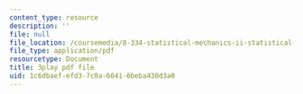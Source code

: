 ```yaml
---
content_type: resource
description: ''
file: null
file_location: /coursemedia/8-334-statistical-mechanics-ii-statistical-physics-of-fields-spring-2014/1c6dbaefefd37c0a60416beba430d3a0_bMnpf0s-mAk.pdf
file_type: application/pdf
resourcetype: Document
title: 3play pdf file
uid: 1c6dbaef-efd3-7c0a-6041-6beba430d3a0
---
```

